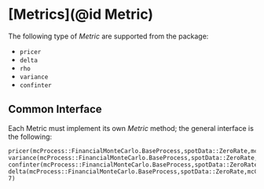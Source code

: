 # [Metrics](@id Metric)

The following type of *Metric* are supported from the package:

* `pricer`
* `delta`
* `rho`
* `variance`
* `confinter`

## Common Interface

Each Metric must implement its own *Metric* method; the general interface is the following:
```@docs
pricer(mcProcess::FinancialMonteCarlo.BaseProcess,spotData::ZeroRate,mcConfig::MonteCarloConfiguration,abstractPayoff::FinancialMonteCarlo.AbstractPayoff)
variance(mcProcess::FinancialMonteCarlo.BaseProcess,spotData::ZeroRate,mcConfig::MonteCarloConfiguration,abstractPayoff::FinancialMonteCarlo.AbstractPayoff)
confinter(mcProcess::FinancialMonteCarlo.BaseProcess,spotData::ZeroRate,mcConfig::MonteCarloConfiguration,abstractPayoff::FinancialMonteCarlo.AbstractPayoff,alpha::Real=0.99)
delta(mcProcess::FinancialMonteCarlo.BaseProcess,spotData::ZeroRate,mcConfig::MonteCarloConfiguration,abstractPayoff::FinancialMonteCarlo.AbstractPayoff,dS0::Real=1e-7)
```
